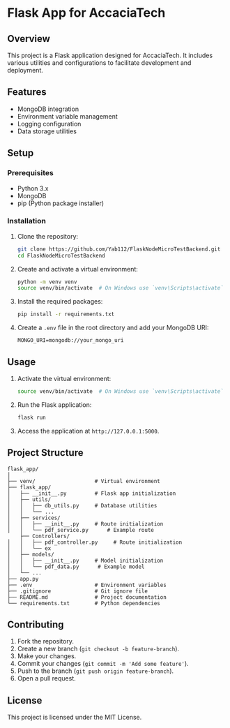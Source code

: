 # Flask App for AccaciaTech

## Overview

This project is a Flask application designed for AccaciaTech. It includes various utilities and configurations to facilitate development and deployment.

## Features

- MongoDB integration
- Environment variable management
- Logging configuration
- Data storage utilities

## Setup

### Prerequisites

- Python 3.x
- MongoDB
- pip (Python package installer)

### Installation

1. Clone the repository:

   ```sh
   git clone https://github.com/Yab112/FlaskNodeMicroTestBackend.git
   cd FlaskNodeMicroTestBackend
   ```

2. Create and activate a virtual environment:

   ```sh
   python -m venv venv
   source venv/bin/activate  # On Windows use `venv\Scripts\activate`
   ```

3. Install the required packages:

   ```sh
   pip install -r requirements.txt
   ```

4. Create a `.env` file in the root directory and add your MongoDB URI:
   ```env
   MONGO_URI=mongodb://your_mongo_uri
   ```

## Usage

1. Activate the virtual environment:

   ```sh
   source venv/bin/activate  # On Windows use `venv\Scripts\activate`
   ```

2. Run the Flask application:

   ```sh
   flask run
   ```

3. Access the application at `http://127.0.0.1:5000`.

## Project Structure

```
flask_app/
│
├── venv/                   # Virtual environment
├── flask_app/
│   ├── __init__.py         # Flask app initialization
│   ├── utils/
│   │   ├── db_utils.py     # Database utilities
│   │   └── ...
│   ├── services/
│   │   ├── __init__.py     # Route initialization
│   │   └── pdf_service.py      # Example route
    ├── Controllers/
│   │   ├── pdf_controller.py     # Route initialization
│   │   └── ex
│   ├── models/
│   │   ├── __init__.py     # Model initialization
│   │   └── pdf_data.py      # Example model
│   └── ...
├── app.py
├── .env                    # Environment variables
├── .gitignore              # Git ignore file
├── README.md               # Project documentation
└── requirements.txt        # Python dependencies
```

## Contributing

1. Fork the repository.
2. Create a new branch (`git checkout -b feature-branch`).
3. Make your changes.
4. Commit your changes (`git commit -m 'Add some feature'`).
5. Push to the branch (`git push origin feature-branch`).
6. Open a pull request.

## License

This project is licensed under the MIT License.
